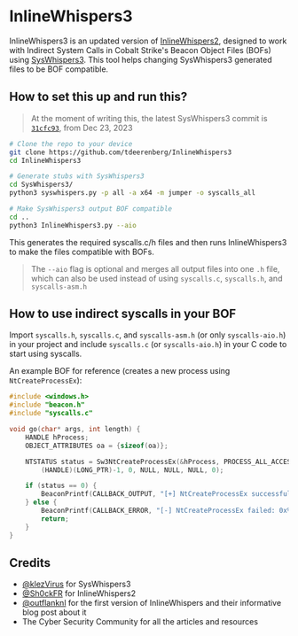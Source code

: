 # InlineWhispers3
InlineWhispers3 is an updated version of [InlineWhispers2](https://github.com/Sh0ckFR/InlineWhispers2), designed to work with Indirect System Calls in Cobalt Strike's Beacon Object Files (BOFs) using [SysWhispers3](https://github.com/klezVirus/SysWhispers3). This tool helps changing SysWhispers3 generated files to be BOF compatible.

## How to set this up and run this?

> At the moment of writing this, the latest SysWhispers3 commit is [`31cfc93`](https://github.com/klezVirus/SysWhispers3/commit/31cfc93c9466b52ae79d60925b0b5e0a1f653b88), from Dec 23, 2023

```sh
# Clone the repo to your device
git clone https://github.com/tdeerenberg/InlineWhispers3
cd InlineWhispers3

# Generate stubs with SysWhispers3
cd SysWhispers3/
python3 syswhispers.py -p all -a x64 -m jumper -o syscalls_all

# Make SysWhispers3 output BOF compatible
cd ..
python3 InlineWhispers3.py --aio
```

This generates the required syscalls.c/h files and then runs InlineWhispers3 to make the files compatible with BOFs.

> The `--aio` flag is optional and merges all output files into one `.h` file, which can also be used instead of using `syscalls.c`, `syscalls.h`, and `syscalls-asm.h`

## How to use indirect syscalls in your BOF

Import `syscalls.h`, `syscalls.c`, and `syscalls-asm.h` (or only `syscalls-aio.h`) in your project and include `syscalls.c` (or `syscalls-aio.h`) in your C code to start using syscalls.

An example BOF for reference (creates a new process using `NtCreateProcessEx`):

```c
#include <windows.h>
#include "beacon.h"
#include "syscalls.c"

void go(char* args, int length) {
    HANDLE hProcess;
    OBJECT_ATTRIBUTES oa = {sizeof(oa)};

    NTSTATUS status = Sw3NtCreateProcessEx(&hProcess, PROCESS_ALL_ACCESS, &oa, 
        (HANDLE)(LONG_PTR)-1, 0, NULL, NULL, NULL, 0);

    if (status == 0) {
        BeaconPrintf(CALLBACK_OUTPUT, "[+] NtCreateProcessEx successful");
    } else {
        BeaconPrintf(CALLBACK_ERROR, "[-] NtCreateProcessEx failed: 0x%X\n", status);
        return;
    }
}
```

## Credits
- [@klezVirus](https://github.com/klezVirus) for SysWhispers3
- [@Sh0ckFR](https://github.com/Sh0ckFR) for InlineWhispers2
- [@outflanknl](https://github.com/outflanknl) for the first version of InlineWhispers and their informative blog post about it
- The Cyber Security Community for all the articles and resources